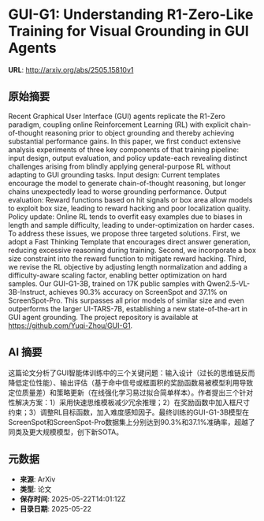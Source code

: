 # GUI-G1: Understanding R1-Zero-Like Training for Visual Grounding in GUI Agents

**URL**: http://arxiv.org/abs/2505.15810v1

## 原始摘要

Recent Graphical User Interface (GUI) agents replicate the R1-Zero paradigm,
coupling online Reinforcement Learning (RL) with explicit chain-of-thought
reasoning prior to object grounding and thereby achieving substantial
performance gains. In this paper, we first conduct extensive analysis
experiments of three key components of that training pipeline: input design,
output evaluation, and policy update-each revealing distinct challenges arising
from blindly applying general-purpose RL without adapting to GUI grounding
tasks. Input design: Current templates encourage the model to generate
chain-of-thought reasoning, but longer chains unexpectedly lead to worse
grounding performance. Output evaluation: Reward functions based on hit signals
or box area allow models to exploit box size, leading to reward hacking and
poor localization quality. Policy update: Online RL tends to overfit easy
examples due to biases in length and sample difficulty, leading to
under-optimization on harder cases. To address these issues, we propose three
targeted solutions. First, we adopt a Fast Thinking Template that encourages
direct answer generation, reducing excessive reasoning during training. Second,
we incorporate a box size constraint into the reward function to mitigate
reward hacking. Third, we revise the RL objective by adjusting length
normalization and adding a difficulty-aware scaling factor, enabling better
optimization on hard samples. Our GUI-G1-3B, trained on 17K public samples with
Qwen2.5-VL-3B-Instruct, achieves 90.3% accuracy on ScreenSpot and 37.1% on
ScreenSpot-Pro. This surpasses all prior models of similar size and even
outperforms the larger UI-TARS-7B, establishing a new state-of-the-art in GUI
agent grounding. The project repository is available at
https://github.com/Yuqi-Zhou/GUI-G1.


## AI 摘要

这篇论文分析了GUI智能体训练中的三个关键问题：输入设计（过长的思维链反而降低定位性能）、输出评估（基于命中信号或框面积的奖励函数易被模型利用导致定位质量差）和策略更新（在线强化学习易过拟合简单样本）。作者提出三个针对性解决方案：1）采用快速思维模板减少冗余推理；2）在奖励函数中加入框尺寸约束；3）调整RL目标函数，加入难度感知因子。最终训练的GUI-G1-3B模型在ScreenSpot和ScreenSpot-Pro数据集上分别达到90.3%和37.1%准确率，超越了同类及更大规模模型，创下新SOTA。

## 元数据

- **来源**: ArXiv
- **类型**: 论文
- **保存时间**: 2025-05-22T14:01:12Z
- **目录日期**: 2025-05-22
